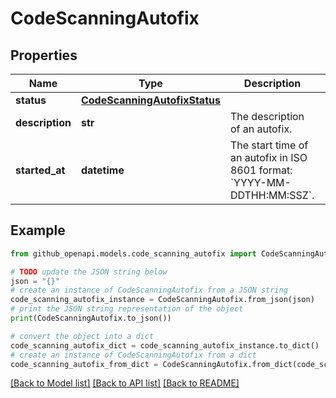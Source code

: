 # CodeScanningAutofix


## Properties

Name | Type | Description | Notes
------------ | ------------- | ------------- | -------------
**status** | [**CodeScanningAutofixStatus**](CodeScanningAutofixStatus.md) |  | 
**description** | **str** | The description of an autofix. | 
**started_at** | **datetime** | The start time of an autofix in ISO 8601 format: &#x60;YYYY-MM-DDTHH:MM:SSZ&#x60;. | [readonly] 

## Example

```python
from github_openapi.models.code_scanning_autofix import CodeScanningAutofix

# TODO update the JSON string below
json = "{}"
# create an instance of CodeScanningAutofix from a JSON string
code_scanning_autofix_instance = CodeScanningAutofix.from_json(json)
# print the JSON string representation of the object
print(CodeScanningAutofix.to_json())

# convert the object into a dict
code_scanning_autofix_dict = code_scanning_autofix_instance.to_dict()
# create an instance of CodeScanningAutofix from a dict
code_scanning_autofix_from_dict = CodeScanningAutofix.from_dict(code_scanning_autofix_dict)
```
[[Back to Model list]](../README.md#documentation-for-models) [[Back to API list]](../README.md#documentation-for-api-endpoints) [[Back to README]](../README.md)


